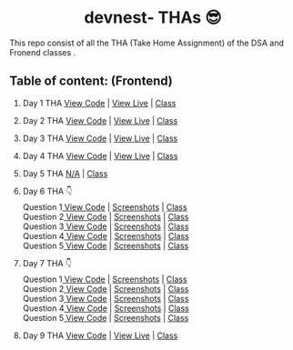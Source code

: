 <h1 style="text-align:center;">devnest- THAs 😎</h1>

This repo consist of all the THA (Take Home Assignment) of the  DSA and Fronend classes .

## Table of content: (Frontend)


1. Day 1 THA [View Code](https://github.com/devsurajrai/devnest/blob/main/Frontend/Day-1/index.html) | [View Live](https://day-1.netlify.app) | [Class](https://www.youtube.com/watch?v=KnZa_Ri_B18&list=PLqcJACtjWm_Xx_l75dfg4MGAhIrpCnxFV)
2. Day 2 THA [View Code](https://github.com/devsurajrai/devnest/blob/main/Frontend/Day-2/day-2/index.html) | [View Live](https://css-basic-styling.netlify.app) | [Class](https://www.youtube.com/watch?v=porf5cZwExI&list=PLqcJACtjWm_Xx_l75dfg4MGAhIrpCnxFV&index=2)
3. Day 3 THA [View Code](https://github.com/devsurajrai/devnest/blob/main/Frontend/Day-3/day-3/index.html) | [View Live](https://remume-template.netlify.app) | [Class](https://www.youtube.com/watch?v=EmXf7YcFmhs&list=PLqcJACtjWm_Xx_l75dfg4MGAhIrpCnxFV&index=4)
4. Day 4 THA [View Code](https://github.com/devsurajrai/devnest/blob/main/Frontend/Day-3/day-4/index.html) | [View Live](https://clock-day-4.netlify.app) | [Class](https://www.youtube.com/watch?v=Tl2yie4qDLQ&list=PLqcJACtjWm_Xx_l75dfg4MGAhIrpCnxFV&index=5)

5. Day 5 THA [N/A]() | [Class](https://www.youtube.com/watch?v=Yxj54m8dGNg&list=PLqcJACtjWm_Xx_l75dfg4MGAhIrpCnxFV&index=6)
6. <p style="line-height:10px">Day 6 THA 👇 </p>
            
  <ul style="list-style-type:none;">
  <li>Question 1<a href="https://github.com/devsurajrai/devnest/blob/main/Frontend/Day-6/Q1/Q.1_is_array.mjs" > View Code</a><span> | </span> <a href="https://github.com/devsurajrai/devnest/tree/main/Frontend/Day-6/Q1">Screenshots</a><span> | </span><a href="https://www.youtube.com/watch?v=Yxj54m8dGNg&list=PLqcJACtjWm_Xx_l75dfg4MGAhIrpCnxFV&index=7">Class</a></li> 
  <li>Question 2<a href="https://github.com/devsurajrai/devnest/blob/main/Frontend/Day-6/Q2/Q.2_array_clone.mjs" > View Code</a><span> | </span> <a href="https://github.com/devsurajrai/devnest/blob/main/Frontend/Day-6/Q2/Screen%20Shot%201943-04-22%20at%202.52.01%20PM.png">Screenshots</a><span> | </span><a href="https://www.youtube.com/watch?v=Yxj54m8dGNg&list=PLqcJACtjWm_Xx_l75dfg4MGAhIrpCnxFV&index=7">Class</a></li> 
  <li>Question 3<a href="https://github.com/devsurajrai/devnest/blob/main/Frontend/Day-6/Q3/Q.3_first_n_elements.mjs" > View Code</a><span> | </span> <a href="https://github.com/devsurajrai/devnest/blob/main/Frontend/Day-6/Q3/Screen%20Shot%201943-04-22%20at%202.51.27%20PM.png">Screenshots</a><span> | </span><a href="https://www.youtube.com/watch?v=Yxj54m8dGNg&list=PLqcJACtjWm_Xx_l75dfg4MGAhIrpCnxFV&index=7">Class</a></li> 
  <li>Question 4<a href="https://github.com/devsurajrai/devnest/blob/main/Frontend/Day-6/Q4/Q.4_string-concatination.mjs" > View Code</a><span> | </span> <a href="https://github.com/devsurajrai/devnest/blob/main/Frontend/Day-6/Q4/Screen%20Shot%201943-04-22%20at%202.49.59%20PM.png">Screenshots</a><span> | </span><a href="https://www.youtube.com/watch?v=Yxj54m8dGNg&list=PLqcJACtjWm_Xx_l75dfg4MGAhIrpCnxFV&index=7">Class</a></li> 
  <li>Question 5<a href="https://github.com/devsurajrai/devnest/blob/main/Frontend/Day-6/Q5/Q.5_most-frequent.mjs" > View Code</a><span> | </span> <a href="https://github.com/devsurajrai/devnest/blob/main/Frontend/Day-6/Q5/Screen%20Shot%201943-04-22%20at%202.37.15%20PM.png">Screenshots</a><span> | </span><a href="https://www.youtube.com/watch?v=Yxj54m8dGNg&list=PLqcJACtjWm_Xx_l75dfg4MGAhIrpCnxFV&index=7">Class</a></li> 
  
  </ul>

  7. <p style="line-height:10px">Day 7 THA 👇 </p>
            
  <ul style="list-style-type:none;">
  <li>Question 1<a href="https://github.com/devsurajrai/devnest/blob/main/Frontend/Day-6/Q1/Q.1_is_array.mjs" > View Code</a><span> | </span> <a href="https://github.com/devsurajrai/devnest/tree/main/Frontend/Day-6/Q1">Screenshots</a><span> | </span><a href="https://www.youtube.com/watch?v=Yxj54m8dGNg&list=PLqcJACtjWm_Xx_l75dfg4MGAhIrpCnxFV&index=7">Class</a></li> 
  <li>Question 2<a href="https://github.com/devsurajrai/devnest/blob/main/Frontend/Day-6/Q2/Q.2_array_clone.mjs" > View Code</a><span> | </span> <a href="https://github.com/devsurajrai/devnest/blob/main/Frontend/Day-6/Q2/Screen%20Shot%201943-04-22%20at%202.52.01%20PM.png">Screenshots</a><span> | </span><a href="https://www.youtube.com/watch?v=Yxj54m8dGNg&list=PLqcJACtjWm_Xx_l75dfg4MGAhIrpCnxFV&index=7">Class</a></li> 
  <li>Question 3<a href="https://github.com/devsurajrai/devnest/blob/main/Frontend/Day-6/Q3/Q.3_first_n_elements.mjs" > View Code</a><span> | </span> <a href="https://github.com/devsurajrai/devnest/blob/main/Frontend/Day-6/Q3/Screen%20Shot%201943-04-22%20at%202.51.27%20PM.png">Screenshots</a><span> | </span><a href="https://www.youtube.com/watch?v=Yxj54m8dGNg&list=PLqcJACtjWm_Xx_l75dfg4MGAhIrpCnxFV&index=7">Class</a></li> 
  <li>Question 4<a href="https://github.com/devsurajrai/devnest/blob/main/Frontend/Day-6/Q4/Q.4_string-concatination.mjs" > View Code</a><span> | </span> <a href="https://github.com/devsurajrai/devnest/blob/main/Frontend/Day-6/Q4/Screen%20Shot%201943-04-22%20at%202.49.59%20PM.png">Screenshots</a><span> | </span><a href="https://www.youtube.com/watch?v=Yxj54m8dGNg&list=PLqcJACtjWm_Xx_l75dfg4MGAhIrpCnxFV&index=7">Class</a></li> 
  <li>Question 5<a href="https://github.com/devsurajrai/devnest/blob/main/Frontend/Day-6/Q5/Q.5_most-frequent.mjs" > View Code</a><span> | </span> <a href="https://github.com/devsurajrai/devnest/blob/main/Frontend/Day-6/Q5/Screen%20Shot%201943-04-22%20at%202.37.15%20PM.png">Screenshots</a><span> | </span><a href="https://www.youtube.com/watch?v=Yxj54m8dGNg&list=PLqcJACtjWm_Xx_l75dfg4MGAhIrpCnxFV&index=7">Class</a></li> 
</ul>


8. Day 9 THA [View Code](https://github.com/devsurajrai/devnest/tree/main/Frontend/Day-9) | [View Live](https://seat-booking.netlify.app/) | [Class](https://www.youtube.com/watch?v=j9gacsYnjWE&list=PLqcJACtjWm_Xx_l75dfg4MGAhIrpCnxFV&index=12)

   
